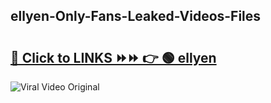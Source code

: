 
 ## ellyen-Only-Fans-Leaked-Videos-Files

# <h2><a href="https://mediaupload.pro?ellyen">🔗 Click to LINKS ⏩⏩ 👉 🟢 ellyen </a></h2>

<a href="https://mediaupload.pro?ellyen" rel="nofollow" data-target="animated-image.originalLink"><img src="https://i.ibb.co.com/xMMVF88/686577567.gif" alt="Viral Video Original" style="max-width: 100%; display: inline-block;" data-target="animated-image.originalImage"></a>